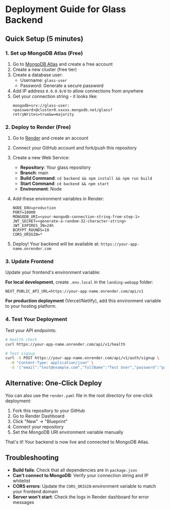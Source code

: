 # Deployment Guide for Glass Backend

## Quick Setup (5 minutes)

### 1. Set up MongoDB Atlas (Free)

1. Go to [MongoDB Atlas](https://cloud.mongodb.com/) and create a free account
2. Create a new cluster (free tier)
3. Create a database user:
   - Username: `glass-user`
   - Password: Generate a secure password
4. Add IP address `0.0.0.0/0` to allow connections from anywhere
5. Get your connection string - it looks like:
   ```
   mongodb+srv://glass-user:<password>@cluster0.xxxxx.mongodb.net/glass?retryWrites=true&w=majority
   ```

### 2. Deploy to Render (Free)

1. Go to [Render](https://render.com/) and create an account
2. Connect your GitHub account and fork/push this repository
3. Create a new Web Service:
   - **Repository**: Your glass repository
   - **Branch**: main
   - **Build Command**: `cd backend && npm install && npm run build`
   - **Start Command**: `cd backend && npm start`
   - **Environment**: Node

4. Add these environment variables in Render:
   ```
   NODE_ENV=production
   PORT=10000
   MONGODB_URI=<your-mongodb-connection-string-from-step-1>
   JWT_SECRET=<generate-a-random-32-character-string>
   JWT_EXPIRES_IN=24h
   BCRYPT_ROUNDS=10
   CORS_ORIGIN=*
   ```

5. Deploy! Your backend will be available at: `https://your-app-name.onrender.com`

### 3. Update Frontend

Update your frontend's environment variable:

**For local development**, create `.env.local` in the `landing-webapp` folder:
```
NEXT_PUBLIC_API_URL=https://your-app-name.onrender.com/api/v1
```

**For production deployment** (Vercel/Netlify), add this environment variable to your hosting platform.

### 4. Test Your Deployment

Test your API endpoints:
```bash
# Health check
curl https://your-app-name.onrender.com/api/v1/health

# Test signup
curl -X POST https://your-app-name.onrender.com/api/v1/auth/signup \
  -H "Content-Type: application/json" \
  -d '{"email":"test@example.com","fullName":"Test User","password":"password123","confirmPassword":"password123"}'
```

## Alternative: One-Click Deploy

You can also use the `render.yaml` file in the root directory for one-click deployment:

1. Fork this repository to your GitHub
2. Go to Render Dashboard
3. Click "New" → "Blueprint"
4. Connect your repository
5. Set the MongoDB URI environment variable manually

That's it! Your backend is now live and connected to MongoDB Atlas.

## Troubleshooting

- **Build fails**: Check that all dependencies are in `package.json`
- **Can't connect to MongoDB**: Verify your connection string and IP whitelist
- **CORS errors**: Update the `CORS_ORIGIN` environment variable to match your frontend domain
- **Server won't start**: Check the logs in Render dashboard for error messages

